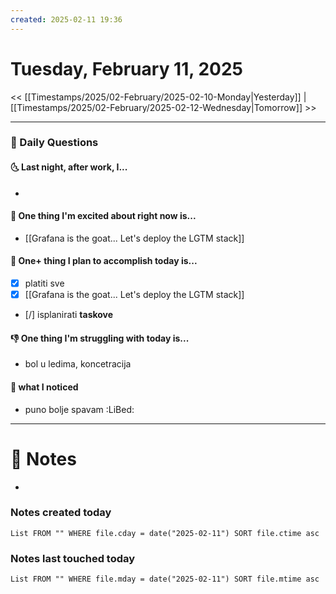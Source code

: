 ```yaml
---
created: 2025-02-11 19:36
---
```

# Tuesday, February 11, 2025

<< [[Timestamps/2025/02-February/2025-02-10-Monday|Yesterday]] | [[Timestamps/2025/02-February/2025-02-12-Wednesday|Tomorrow]] >>

---
### 📅 Daily Questions
#### 🌜 Last night, after work, I...
- 

#### 🙌 One thing I'm excited about right now is...
- [[Grafana is the goat... Let's deploy the LGTM stack]]

#### 🚀 One+ thing I plan to accomplish today is...
- [x] platiti sve
- [x] [[Grafana is the goat... Let's deploy the LGTM stack]]
- [/] isplanirati **taskove**

#### 👎 One thing I'm struggling with today is...
- bol u ledima, koncetracija
#### 🤨 what I noticed
- puno bolje spavam :LiBed:

---
# 📝 Notes
- 


### Notes created today
```dataview
List FROM "" WHERE file.cday = date("2025-02-11") SORT file.ctime asc
```

### Notes last touched today
```dataview
List FROM "" WHERE file.mday = date("2025-02-11") SORT file.mtime asc
```